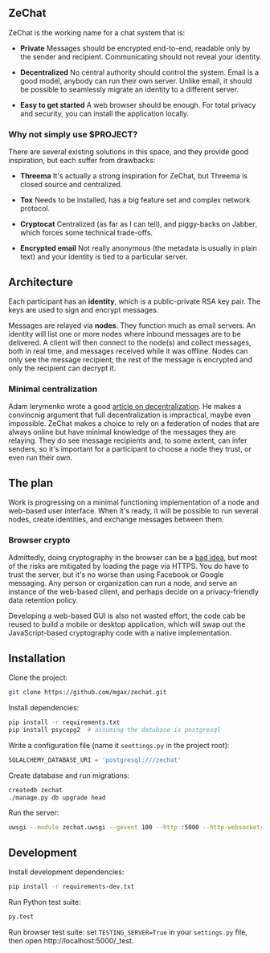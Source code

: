 ## ZeChat

ZeChat is the working name for a chat system that is:

* **Private** Messages should be encrypted end-to-end, readable only by the
  sender and recipient. Communicating should not reveal your identity.

* **Decentralized** No central authority should control the system. Email is a
  good model, anybody can run their own server. Unlike email, it should be
  possible to seamlessly migrate an identity to a different server.

* **Easy to get started** A web browser should be enough. For total privacy and
  security, you can install the application locally.


### Why not simply use $PROJECT?

There are several existing solutions in this space, and they provide good
inspiration, but each suffer from drawbacks:

* **Threema** It's actually a strong inspiration for ZeChat, but Threema is
  closed source and centralized.

* **Tox** Needs to be installed, has a big feature set and complex network
  protocol.

* **Cryptocat** Centralized (as far as I can tell), and piggy-backs on Jabber,
  which forces some technical trade-offs.

* **Encrypted email** Not really anonymous (the metadata is usually in plain
  text) and your identity is tied to a particular server.


## Architecture

Each participant has an **identity**, which is a public-private RSA key pair.
The keys are used to sign and encrypt messages.

Messages are relayed via **nodes**. They function much as email servers. An
identity will list one or more nodes where inbound messages are to be
delivered. A client will then connect to the node(s) and collect messages, both
in real time, and messages received while it was offline. Nodes can only see
the message recipient; the rest of the message is encrypted and only the
recipient can decrypt it.

### Minimal centralization
Adam Ierymenko wrote a good [article on decentralization](decentralization). He
makes a convincnig argument that full decentralization is impractical, maybe
even impossible. ZeChat makes a choice to rely on a federation of nodes that
are always online but have minimal knowledge of the messages they are relaying.
They do see message recipients and, to some extent, can infer senders, so it's
important for a participant to choose a node they trust, or even run their own.

[decentralization]: http://adamierymenko.com/decentralization-i-want-to-believe/


## The plan
Work is progressing on a minimal functioning implementation of a node and
web-based user interface. When it's ready, it will be possible to run several
nodes, create identities, and exchange messages between them.

### Browser crypto
Admittedly, doing cryptography in the browser can be a [bad idea](jscrypto),
but most of the risks are mitigated by loading the page via HTTPS. You do have
to trust the server, but it's no worse than using Facebook or Google messaging.
Any person or organization can run a node, and serve an instance of the
web-based client, and perhaps decide on a privacy-friendly data retention
policy.

Developing a web-based GUI is also not wasted effort, the code cab be reused to
build a mobile or desktop application, which will swap out the JavaScript-based
cryptography code with a native implementation.

[jscrypto]: http://matasano.com/articles/javascript-cryptography/


## Installation
Clone the project:

```bash
git clone https://github.com/mgax/zechat.git
```

Install dependencies:

```bash
pip install -r requirements.txt
pip install psycopg2  # assuming the database is postgresql
```

Write a configuration file (name it `seettings.py` in the project root):

```python
SQLALCHEMY_DATABASE_URI = 'postgresql:///zechat'
```

Create database and run migrations:

```bash
createdb zechat
./manage.py db upgrade head
```

Run the server:

```bash
uwsgi --module zechat.uwsgi --gevent 100 --http :5000 --http-websockets
```

## Development
Install development dependencies:

```bash
pip install -r requirements-dev.txt
```

Run Python test suite:

```bash
py.test
```

Run browser test suite: set `TESTING_SERVER=True` in your `settings.py` file,
then open http://localhost:5000/_test.
